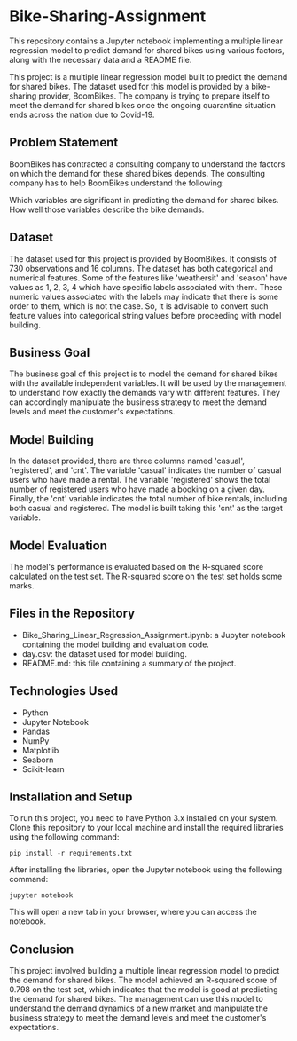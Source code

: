 # Bike-Sharing-Assignment
This repository contains a Jupyter notebook implementing a multiple linear regression model to predict demand for shared bikes using various factors, along with the necessary data and a README file.

This project is a multiple linear regression model built to predict the demand for shared bikes. The dataset used for this model is provided by a bike-sharing provider, BoomBikes. The company is trying to prepare itself to meet the demand for shared bikes once the ongoing quarantine situation ends across the nation due to Covid-19.

## Problem Statement
BoomBikes has contracted a consulting company to understand the factors on which the demand for these shared bikes depends. The consulting company has to help BoomBikes understand the following:

Which variables are significant in predicting the demand for shared bikes.
How well those variables describe the bike demands.

## Dataset
The dataset used for this project is provided by BoomBikes. It consists of 730 observations and 16 columns. The dataset has both categorical and numerical features. Some of the features like 'weathersit' and 'season' have values as 1, 2, 3, 4 which have specific labels associated with them. These numeric values associated with the labels may indicate that there is some order to them, which is not the case. So, it is advisable to convert such feature values into categorical string values before proceeding with model building.

## Business Goal
The business goal of this project is to model the demand for shared bikes with the available independent variables. It will be used by the management to understand how exactly the demands vary with different features. They can accordingly manipulate the business strategy to meet the demand levels and meet the customer's expectations.

## Model Building
In the dataset provided, there are three columns named 'casual', 'registered', and 'cnt'. The variable 'casual' indicates the number of casual users who have made a rental. The variable 'registered' shows the total number of registered users who have made a booking on a given day. Finally, the 'cnt' variable indicates the total number of bike rentals, including both casual and registered. The model is built taking this 'cnt' as the target variable.

## Model Evaluation
The model's performance is evaluated based on the R-squared score calculated on the test set. The R-squared score on the test set holds some marks.

## Files in the Repository
- Bike_Sharing_Linear_Regression_Assignment.ipynb: a Jupyter notebook containing the model building and evaluation code.
- day.csv: the dataset used for model building.
- README.md: this file containing a summary of the project.

## Technologies Used
- Python
- Jupyter Notebook
- Pandas
- NumPy
- Matplotlib
- Seaborn
- Scikit-learn

## Installation and Setup
To run this project, you need to have Python 3.x installed on your system. Clone this repository to your local machine and install the required libraries using the following command:

```
pip install -r requirements.txt
```
After installing the libraries, open the Jupyter notebook using the following command:

```
jupyter notebook
```

This will open a new tab in your browser, where you can access the notebook.

## Conclusion
This project involved building a multiple linear regression model to predict the demand for shared bikes. The model achieved an R-squared score of 0.798 on the test set, which indicates that the model is good at predicting the demand for shared bikes. The management can use this model to understand the demand dynamics of a new market and manipulate the business strategy to meet the demand levels and meet the customer's expectations.
